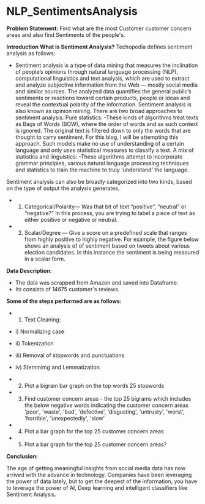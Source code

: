 # NLP_SentimentsAnalysis
**Problem Statement:** Find what are the most Customer customer concern areas and also find Sentiments of the people's.


**Introduction**
**What is Sentiment Analysis?**
Techopedia defines sentiment analysis as follows:
- Sentiment analysis is a type of data mining that measures the inclination of people’s opinions through natural language processing (NLP), computational linguistics and text analysis, which are used to extract and analyze subjective information from the Web — mostly social media and similar sources. The analyzed data quantifies the general public’s sentiments or reactions toward certain products, people or ideas and reveal the contextual polarity of the information. Sentiment analysis is also known as opinion mining.
There are two broad approaches to sentiment analysis.
Pure statistics:
-These kinds of algorithms treat texts as Bags of Words (BOW), where the order of words and as such context is ignored. The original text is filtered down to only the words that are thought to carry sentiment. For this blog, I will be attempting this approach. Such models make no use of understanding of a certain language and only uses statistical measures to classify a text.
A mix of statistics and linguistics:
-These algorithms attempt to incorporate grammar principles, various natural language processing techniques and statistics to train the machine to truly ‘understand’ the language.

Sentiment analysis can also be broadly categorized into two kinds, based on the type of output the analysis generates.
- 1) Categorical/Polarity— Was that bit of text “positive”, “neutral” or “negative?” In this process, you are trying to label a piece of text as either positive or negative or neutral.
- 2) Scalar/Degree — Give a score on a predefined scale that ranges from highly positive to highly negative. For example, the figure below shows an analysis of of sentiment based on tweets about various election candidates. In this instance the sentiment is being measured in a scalar form.

**Data Description:**
- The data was scrapped from Amazon and saved into Dataframe.
- Its consists of 14675 customer's reviews.

**Some of the steps performed are as follows:**

- 1.	Text Cleaning:
 - i) Normalizing case
 - ii) Tokenization
 - iii) Removal of stopwords and punctuations
 - iv) Stemmimg and Lemmatization
      
- 2.	Plot a bigram bar graph on the top words 25 stopwords
- 3.	Find customer concern areas - the top 25 bigrams which includes the below negative words indicating the customer concern areas
 'poor', 'waste', 'bad', 'defective', 'disgusting', 'untrusty', 'worst', 'horrible', 'unexpectedly', 'slow'
- 4.	Plot a bar graph for the top 25 customer concern areas
- 5.	Plot a bar graph for the top 25 customer concern areas?

**Conclusion:**

The age of getting meaningful insights from social media data has now arrived with the advance in technology. Companies have been 
leveraging the power of data lately, but to get the deepest of the information, you have to leverage the power of AI, Deep learning and 
intelligent classifiers like Sentiment Analysis. 
